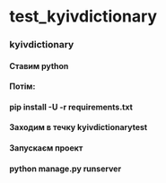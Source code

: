 # test_kyivdictionary

### kyivdictionary

#### Ставим python
#### Потім:
#### pip install -U -r requirements.txt
#### Заходим в течку kyivdictionarytest

#### Запускаєм проект
#### python manage.py runserver
